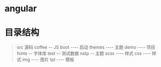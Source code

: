 # angular

# 目录结构

> src             源码
>   coffee        -- JS
>       boot      ---- 启动
>       themes    ---- 主题
>       demo      ---- 项目
>   fonts         -- 字体库
>   test          -- 测试数据
>   nstp          -- 主题
>       scss      ---- 样式
>       css       ---- 样式
>       img       ---- 图片
>       tpl       ---- 模板
>   
